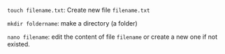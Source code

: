 ``touch filename.txt``: Create new file ``filename.txt``

``mkdir foldername``: make a directory (a folder)

``nano filename``: edit the content of file ``filename`` or create a new one if not existed.